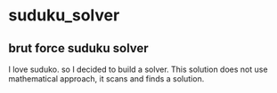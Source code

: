 # suduku_solver
## brut force suduku solver

I love suduko. so I decided to build a solver.
This solution does not use mathematical approach, it scans and finds a solution.
